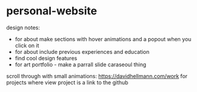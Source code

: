 # personal-website

design notes: 
- for about make sections with hover animations and a popout when you click on it 
- for about include previous experiences and education 
- find cool design features 
- for art portfolio - make a parrall slide caraseoul thing 

scroll through with small animations: https://davidhellmann.com/work
for projects where view project is a link to the github 
